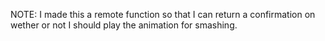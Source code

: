 NOTE: I made this a remote function so that I can return a confirmation on 
wether or not I should play the animation for smashing.